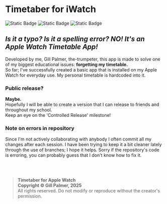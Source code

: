 # Timetaber for iWatch
![Static Badge](https://img.shields.io/badge/Swift-%23F05138?logo=swift&logoColor=white) ![Static Badge](https://img.shields.io/badge/platforms-watchOS_10.6%2B_%7C_iOS_13%2B-blue) ![Static Badge](https://img.shields.io/badge/work_in_progress-147EFB?logo=xcode&logoColor=white)


## <i>Is it a typo? Is it a spelling error? NO! It's an Apple Watch Timetable App!</i>
Developed by me, Gill Palmer, the-trumpeter, this app is made to solve one of my biggest educational issues:
<b>forgetting my timetable.</b>  
So far; I've successfully created a basic app that is installed on my Apple Watch for everyday use. My personal timetable is hardcoded into it.
<br>

### Public release?
<b>Maybe.</b>\
Hopefully I will be able to create a version that I can release to friends and throughout my school.\
Keep an eye on the 'Controlled Release' milestone!




### Note on errors in repository
Since I'm not actively collaborating with anybody I often commit all my changes after each session.
I have been trying to keep it a bit cleaner lately through the use of branches; I hope it helps.
Sorry if the repository's code is erroring, you can probably guess that I don't know how to fix it.

<br>
<br>

> **Timetaber for Apple Watch**\
> **Copyright © Gill Palmer, 2025**\
> All rights reserved.
> Do not modify or reproduce without the creator's permission.
